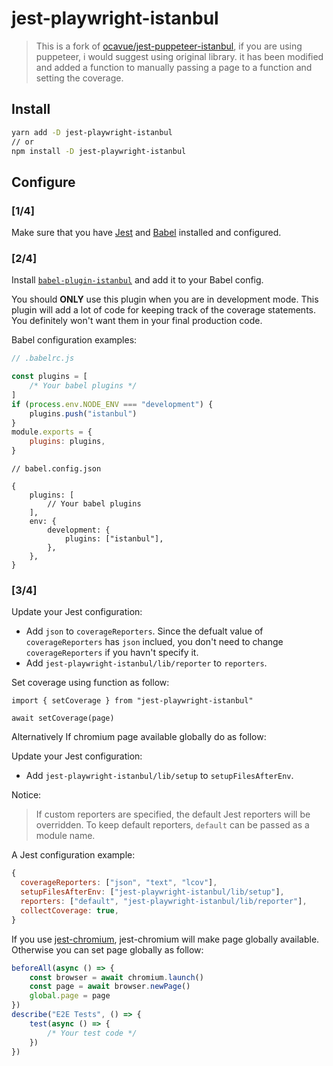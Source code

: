 # jest-playwright-istanbul

> This is a fork of [ocavue/jest-puppeteer-istanbul](https://github.com/ocavue/jest-puppeteer-istanbul), if you are using puppeteer, i would suggest using original library. it has been modified and added a function to manually passing a page to a function and setting the coverage.

## Install

```bash
yarn add -D jest-playwright-istanbul
// or
npm install -D jest-playwright-istanbul
```

## Configure

### [1/4]

Make sure that you have [Jest](https://github.com/facebook/jest) and [Babel](https://github.com/babel/babel) installed and configured.

### [2/4]

Install [`babel-plugin-istanbul`](https://www.npmjs.com/package/babel-plugin-istanbul) and add it to your Babel config.

You should **ONLY** use this plugin when you are in development mode. This plugin will add a lot of code for keeping track of the coverage statements. You definitely won't want them in your final production code.

Babel configuration examples:

```javascript
// .babelrc.js

const plugins = [
    /* Your babel plugins */
]
if (process.env.NODE_ENV === "development") {
    plugins.push("istanbul")
}
module.exports = {
    plugins: plugins,
}
```

```json5
// babel.config.json

{
    plugins: [
        // Your babel plugins
    ],
    env: {
        development: {
            plugins: ["istanbul"],
        },
    },
}
```

### [3/4]

Update your Jest configuration:

-   Add `json` to `coverageReporters`. Since the defualt value of `coverageReporters` has `json` inclued, you don't need to change `coverageReporters` if you havn't specify it.
-   Add `jest-playwright-istanbul/lib/reporter` to `reporters`.

Set coverage using function as follow:

```
import { setCoverage } from "jest-playwright-istanbul"

await setCoverage(page)
```

Alternatively If chromium page available globally do as follow:

Update your Jest configuration:

-   Add `jest-playwright-istanbul/lib/setup` to `setupFilesAfterEnv`.

Notice:

> If custom reporters are specified, the default Jest reporters will be overridden. To keep default reporters, `default` can be passed as a module name.

A Jest configuration example:

```js
{
  coverageReporters: ["json", "text", "lcov"],
  setupFilesAfterEnv: ["jest-playwright-istanbul/lib/setup"],
  reporters: ["default", "jest-playwright-istanbul/lib/reporter"],
  collectCoverage: true,
}
```

If you use [jest-chromium](https://github.com/smooth-code/jest-chromium), jest-chromium will make page globally available. Otherwise you can set page globally as follow:

```js
beforeAll(async () => {
    const browser = await chromium.launch()
    const page = await browser.newPage()
    global.page = page
})
describe("E2E Tests", () => {
    test(async () => {
        /* Your test code */
    })
})
```
